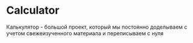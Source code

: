 # Calculator
Калькулятор - большой проект, который мы постоянно доделываем с учетом свежеизученного материала и переписываем с нуля
